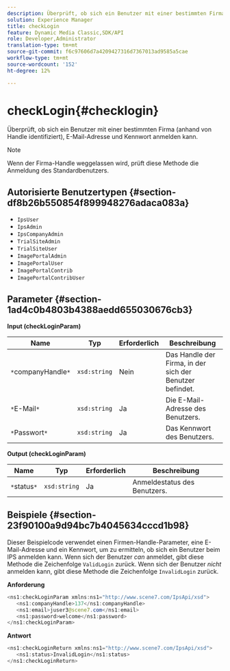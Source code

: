 ```yaml
---
description: Überprüft, ob sich ein Benutzer mit einer bestimmten Firma (anhand von Handle identifiziert), E-Mail-Adresse und Kennwort anmelden kann.
solution: Experience Manager
title: checkLogin
feature: Dynamic Media Classic,SDK/API
role: Developer,Administrator
translation-type: tm+mt
source-git-commit: f6c97606d7a4209427316d7367013ad9585a5cae
workflow-type: tm+mt
source-wordcount: '152'
ht-degree: 12%

---
```



# checkLogin{#checklogin}

Überprüft, ob sich ein Benutzer mit einer bestimmten Firma (anhand von Handle identifiziert), E-Mail-Adresse und Kennwort anmelden kann.

>[!NOTE]
>
>Wenn der Firma-Handle weggelassen wird, prüft diese Methode die Anmeldung des Standardbenutzers.

## Autorisierte Benutzertypen {#section-df8b26b550854f899948276adaca083a}

* `IpsUser`
* `IpsAdmin`
* `IpsCompanyAdmin`
* `TrialSiteAdmin`
* `TrialSiteUser`
* `ImagePortalAdmin`
* `ImagePortalUser`
* `ImagePortalContrib`
* `ImagePortalContribUser`

## Parameter {#section-1ad4c0b4803b4388aedd655030676cb3}

**Input (checkLoginParam)**

| Name | Typ | Erforderlich | Beschreibung |
|---|---|---|---|
| `*`companyHandle`*` | `xsd:string` | Nein | Das Handle der Firma, in der sich der Benutzer befindet. |
| `*`E-Mail`*` | `xsd:string` | Ja | Die E-Mail-Adresse des Benutzers. |
| `*`Passwort`*` | `xsd:string` | Ja | Das Kennwort des Benutzers. |

**Output (checkLoginParam)**

| Name | Typ | Erforderlich | Beschreibung |
|---|---|---|---|
| `*`status`*` | `xsd:string` | Ja | Anmeldestatus des Benutzers. |

## Beispiele {#section-23f90100a9d94bc7b4045634cccd1b98}

Dieser Beispielcode verwendet einen Firmen-Handle-Parameter, eine E-Mail-Adresse und ein Kennwort, um zu ermitteln, ob sich ein Benutzer beim IPS anmelden kann. Wenn sich der Benutzer *can* anmeldet, gibt diese Methode die Zeichenfolge `ValidLogin` zurück. Wenn sich der Benutzer *nicht* anmelden kann, gibt diese Methode die Zeichenfolge `InvalidLogin` zurück.

**Anforderung**

```java
<ns1:checkLoginParam xmlns:ns1="http://www.scene7.com/IpsApi/xsd">
   <ns1:companyHandle>137</ns1:companyHandle>
   <ns1:email>juser3@scene7.com</ns1:email>
   <ns1:password>welcome</ns1:password>
</ns1:checkLoginParam>
```

**Antwort**

```java
<ns1:checkLoginReturn xmlns:ns1="http://www.scene7.com/IpsApi/xsd">
   <ns1:status>InvalidLogin</ns1:status>
</ns1:checkLoginReturn>
```

